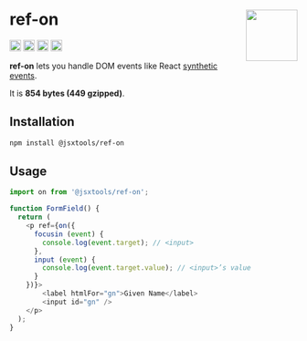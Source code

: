 # ref-on [<img src="https://avatars.githubusercontent.com/u/52989093" alt="" width="90" height="90" align="right">][monorepo]

[<img alt="npm version" src="https://img.shields.io/npm/v/@jsxtools/ref-on.svg" height="20">](https://www.npmjs.com/package/@jsxtools/ref-on)
[<img alt="build status" src="https://img.shields.io/travis/jsxtools/monorepo/master.svg" height="20">](https://travis-ci.org/jsxtools/monorepo/ref-on)
[<img alt="issue tracker" src="https://img.shields.io/github/issues/jsxtools/monorepo/ref-on.svg" height="20">](https://github.com/jsxtools/monorepo/issues?q=is:issue+is:open+label:ref-on)
[<img alt="pull requests" src="https://img.shields.io/github/issues-pr/jsxtools/monorepo/ref-on.svg" height="20">](https://github.com/jsxtools/monorepo/pulls?q=is:pr+is:open+label:ref-on)

**ref-on** lets you handle DOM events like React [synthetic events].

It is <strong size>854 bytes (449 gzipped)</strong>.

## Installation

```sh
npm install @jsxtools/ref-on
```

## Usage

```js
import on from '@jsxtools/ref-on';

function FormField() {
  return (
    <p ref={on({
      focusin (event) {
        console.log(event.target); // <input>
      },
      input (event) {
        console.log(event.target.value); // <input>’s value
      }
    })}>
        <label htmlFor="gn">Given Name</label>
        <input id="gn" />
    </p>
  );
}
```

[monorepo]: https://github.com/jsxtools/monorepo
[synthetic events]: https://reactjs.org/docs/handling-events.html
